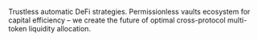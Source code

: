 Trustless automatic DeFi strategies. Permissionless vaults ecosystem for capital efficiency – we create the future of optimal cross-protocol multi-token liquidity allocation.